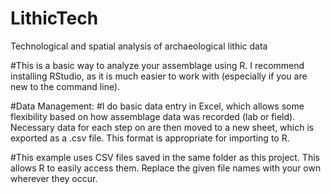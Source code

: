 # LithicTech
Technological and spatial analysis of archaeological lithic data

#This is a basic way to analyze your assemblage using R. I recommend installing RStudio, as it is much easier to work with (especially if you are new to the command line).

#Data Management:
#I do basic data entry in Excel, which allows some flexibility based on how assemblage data was recorded (lab or field). Necessary data for each step on are then moved to a new sheet, which is exported as a .csv file. This format is appropriate for importing to R.

#This example uses CSV files saved in the same folder as this project. This allows R to easily access them. Replace the given file names with your own wherever they occur.
